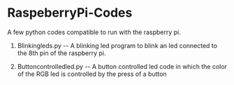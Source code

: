 # RaspeberryPi-Codes
A few python codes compatible to run with the raspberry pi.

1. Blinkingleds.py -- A blinking led program to blink an led connected to the 8th pin of the raspberry pi.

2. Buttoncontrolledled.py -- A button controlled led code in which the color of the RGB led is controlled by the press of a button
